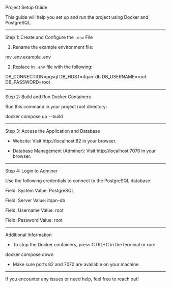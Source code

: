 Project Setup Guide

This guide will help you set up and run the project using Docker and PostgreSQL.

---

Step 1: Create and Configure the `.env` File

1. Rename the example environment file:

mv .env.example .env

2. Replace in `.env` file with the following:

DB_CONNECTION=pgsql
DB_HOST=itqan-db
DB_USERNAME=root
DB_PASSWORD=root

---

Step 2: Build and Run Docker Containers

Run this command in your project root directory:

docker compose up --build

---

Step 3: Access the Application and Database

- Website:
  Visit http://localhost:82 in your browser.

- Database Management (Adminer):
  Visit http://localhost:7070 in your browser.

---

Step 4: Login to Adminer

Use the following credentials to connect to the PostgreSQL database:

Field: System
Value: PostgreSQL

Field: Server
Value: itqan-db

Field: Username
Value: root

Field: Password
Value: root

---

Additional Information

- To stop the Docker containers, press CTRL+C in the terminal or run:

docker compose down

- Make sure ports 82 and 7070 are available on your machine.

---

If you encounter any issues or need help, feel free to reach out!
